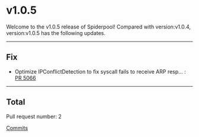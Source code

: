 
# v1.0.5
Welcome to the v1.0.5 release of Spiderpool!
Compared with version:v1.0.4, version:v1.0.5 has the following updates.

***

## Fix

* Optimize IPConflictDetection to fix syscall fails to receive ARP resp… : [PR 5066](https://github.com/spidernet-io/spiderpool/pull/5066)



***

## Total 

Pull request number: 2

[ Commits ](https://github.com/spidernet-io/spiderpool/compare/v1.0.4...v1.0.5)
